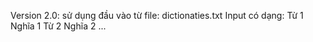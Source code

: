 Version 2.0: sử dụng đầu vào từ file: dictionaties.txt
Input có dạng:
        Từ 1 Nghĩa 1
        Từ 2 Nghĩa 2
        ...
